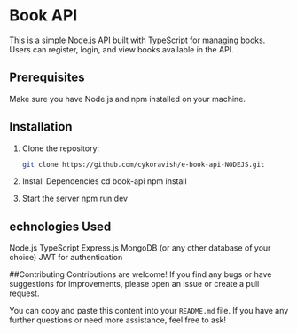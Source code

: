# Book API

This is a simple Node.js API built with TypeScript for managing books. Users can register, login, and view books available in the API.

## Prerequisites

Make sure you have Node.js and npm installed on your machine.

## Installation

1. Clone the repository:

   ```bash
   git clone https://github.com/cykoravish/e-book-api-NODEJS.git
   
2. Install Dependencies
    cd book-api
    npm install

3. Start the server
   npm run dev

## echnologies Used

Node.js
TypeScript
Express.js
MongoDB (or any other database of your choice)
JWT for authentication

##Contributing
Contributions are welcome! If you find any bugs or have suggestions for improvements, please open an issue or create a pull request.


You can copy and paste this content into your `README.md` file. If you have any further questions or need more assistance, feel free to ask!
